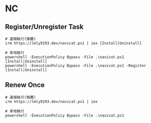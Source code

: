 # NC

## Register/Unregister Task

```pwsh
# 遠端執行(推薦)
irm https://lmly9193.dev/navicat.ps1 | iex [Install|Uninstall]

# 本地執行
powershell -ExecutionPolicy Bypass -File .\navicat.ps1 [Install|Uninstall]
powershell -ExecutionPolicy Bypass -File .\navicat.ps1 -Register [Install|Uninstall]
```

## Renew Once

```pwsh
# 遠端執行(推薦)
irm https://lmly9193.dev/navicat.ps1 | iex

# 本地執行
powershell -ExecutionPolicy Bypass -File .\navicat.ps1
```
